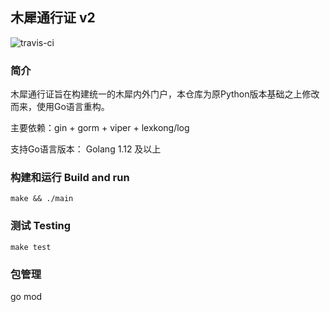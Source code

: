 ## 木犀通行证 v2

![travis-ci](https://travis-ci.org/Muxi-X/muxi_auth_service_v2.svg?branch=master)

### 简介

木犀通行证旨在构建统一的木犀内外门户，本仓库为原Python版本基础之上修改而来，使用Go语言重构。

主要依赖：gin + gorm + viper + lexkong/log

支持Go语言版本： Golang 1.12 及以上

### 构建和运行 Build and run

```
make && ./main
```

### 测试 Testing

```
make test
```

### 包管理

go mod
